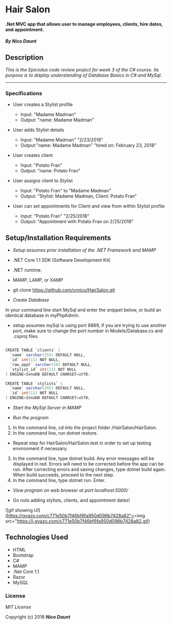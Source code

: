 # Hair Salon

#### .Net MVC app that allows user to manage employees, clients, hire dates, and appointment.

#### _By Nico Daunt_

## Description

_This is the Epicodus code review project for week 3 of the C# course. Its purpose is to display understanding of Database Basics in C# and MySql._


___
### Specifications

* User creates a Stylist profile

  * Input: "Madame Madman"
  * Output: "name: Madame Madman"

* User adds Stylist details

  * Input: "Madame Madman" "2/23/2018"
  * Output:"name: Madame Madman" "hired on: February 23, 2018"

* User creates client

  * Input: "Potato Fran"
  * Output: "name: Potato Fran"

* User assigns client to Stylist

  * Input: "Potato Fran" to "Madame Madman"
  * Output: "Stylist: Madame Madman, Client: Potato Fran"

* User can set appointments for Client and view from within Stylist profile

  * Input: "Potato Fran" "2/25/2018"
  * Output: "Appointment with Potato Fran on 2/25/2018"



## Setup/Installation Requirements

*  _Setup assumes prior installation of the .NET Framework and MAMP_
  *  .NET Core 1.1 SDK (Software Development Kit)
  *  .NET runtime.
  *  MAMP, LAMP, or XAMP


*  git clone https://github.com/vrnico/HairSalon.git


*    _Create Database_

In your command line start MySql and enter the snippet below, or build an identical database in myPhpAdmin.

* setup assumes mySql is using port 8889, if you are trying to use another port, make sure to change the port number in Models/Database.cs and .csproj files.

```csharp

CREATE TABLE `clients` (
  `name` varchar(255) DEFAULT NULL,
  `id` int(11) NOT NULL,
  `raw_appt` varchar(19) DEFAULT NULL,
  `stylist_id` int(11) NOT NULL
) ENGINE=InnoDB DEFAULT CHARSET=utf8;

CREATE TABLE `stylists` (
  `name` varchar(255) DEFAULT NULL,
  `id` int(11) NOT NULL
) ENGINE=InnoDB DEFAULT CHARSET=utf8;


```

* _Start the MySql Server in MAMP_

* _Run the program_
1. In the command line, cd into the project folder /HairSalon/HairSalon.
2. In the command line, run dotnet restore.
  * Repeat step for HairSalon/HairSalon.test in order to set up testing environment if necessary.
3. In the command line, type dotnet build. Any error messages will be displayed in red.  Errors will need to be corrected before the app can be run. After correcting errors and saving changes, type dotnet build again.  When build succeeds, proceed to the next step.
4. In the command line, type dotnet run. Enter.

* _View program on web browser at port localhost:5000/_

* Go nuts adding stylists, clients, and appointment dates!

![gif showing UI](https://gyazo.com/c771e50b7f46bf6fa950d098b7428a82"><img src="https://i.gyazo.com/c771e50b7f46bf6fa950d098b7428a82.gif)



## Technologies Used

* HTML
* Bootstrap
* C#
* MAMP
* .Net Core 1.1
* Razor
* MySQL

### License

*MIT License*

Copyright (c) 2018 **_Nico Daunt_**
